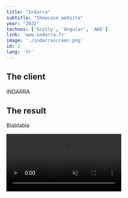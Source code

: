 ```yaml
---
title: "Indarra"
subtitle: "Showcase website"
year: "2022"
technos: ['Scully', 'Angular', 'AWS']
link: 'www.indarra.fr'
image: './indarrascreen.png'
id: 2
lang: 'fr'
---
```


## The client

INDARRA

## The result

Blablabla


<video src="/screen_recording_miora.mp4" type="video/mp4" controls autoplay loop muted>

LINK

CALL TO ACTION